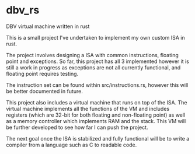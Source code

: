 # dbv_rs
DBV virtual machine written in rust

This is a small project I've undertaken to implement my own custom ISA in rust. 

The project involves designing a ISA with common instructions, floating point and exceptions. So far, this project has all 3 implemented however
it is still a work in progress as exceptions are not all currently functional, and floating point requires testing.

The instruction set can be found within src/instructions.rs, however this will be better documented in future.

This project also includes a virtual machine that runs on top of the ISA. The virtual machine implements all the functions of the VM and includes
registers (which are 32-bit for both floating and non-floating point) as well as a memory controller which implements RAM and the stack. This VM will be
further developed to see how far I can push the project.


The next goal once the ISA is stabilized and fully functional will be to write a compiler from a language such as C to readable code.
